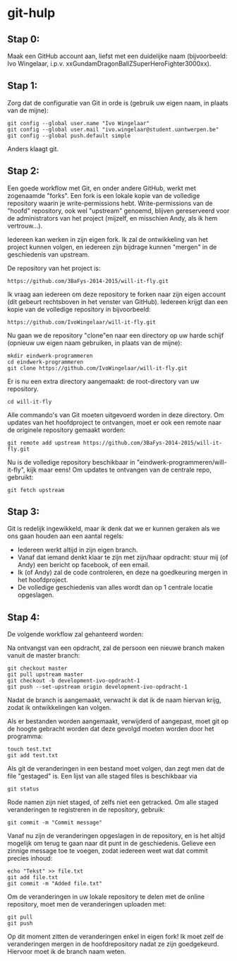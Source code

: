 # git-hulp

## Stap 0:

Maak een GitHub account aan, liefst met een duidelijke naam (bijvoorbeeld: Ivo Wingelaar, i.p.v. xxGundamDragonBallZSuperHeroFighter3000xx).

## Stap 1:

Zorg dat de configuratie van Git in orde is (gebruik uw eigen naam, in plaats van de mijne):

```
git config --global user.name "Ivo Wingelaar"
git config --global user.mail "ivo.wingelaar@student.uantwerpen.be"
git config --global push.default simple
```

Anders klaagt git.

## Stap 2:

Een goede workflow met Git, en onder andere GitHub, werkt met zogenaamde "forks". Een fork is een lokale kopie van de volledige repository waarin je write-permissions hebt. Write-permissions van de "hoofd" repository, ook wel "upstream" genoemd, blijven gereserveerd voor de administrators van het project (mijzelf, en misschien Andy, als ik hem vertrouw...).

Iedereen kan werken in zijn eigen fork. Ik zal de ontwikkeling van het project kunnen volgen, en iedereen zijn bijdrage kunnen "mergen" in de geschiedenis van upstream.

De repository van het project is:

```
https://github.com/3BaFys-2014-2015/will-it-fly.git
```

Ik vraag aan iedereen om deze repository te forken naar zijn eigen account (dit gebeurt rechtsboven in het venster van GitHub). Iedereen krijgt dan een kopie van de volledige repository in bijvoorbeeld:

```
https://github.com/IvoWingelaar/will-it-fly.git
```

Nu gaan we de repository "clone"en naar een directory op uw harde schijf (opnieuw uw eigen naam gebruiken, in plaats van de mijne):

```
mkdir eindwerk-programmeren
cd eindwerk-programmeren
git clone https://github.com/IvoWingelaar/will-it-fly.git
```

Er is nu een extra directory aangemaakt: de root-directory van uw repository.

```
cd will-it-fly
```

Alle commando's van Git moeten uitgevoerd worden in deze directory. Om updates van het hoofdproject te ontvangen, moet er ook een remote naar de originele repository gemaakt worden:

```
git remote add upstream https://github.com/3BaFys-2014-2015/will-it-fly.git
```

Nu is de volledige repository beschikbaar in "eindwerk-programmeren/will-it-fly", kijk maar eens! Om updates te ontvangen van de centrale repo, gebruikt:

```
git fetch upstream
```

## Stap 3:

Git is redelijk ingewikkeld, maar ik denk dat we er kunnen geraken als we ons gaan houden aan een aantal regels:

+ Iedereen werkt altijd in zijn eigen branch.
+ Vanaf dat iemand denkt klaar te zijn met zijn/haar opdracht: stuur mij (of Andy) een bericht op facebook, of een email.
+ Ik (of Andy) zal de code controleren, en deze na goedkeuring mergen in het hoofdproject.
+ De volledige geschiedenis van alles wordt dan op 1 centrale locatie opgeslagen.

## Stap 4:

De volgende workflow zal gehanteerd worden:

Na ontvangst van een opdracht, zal de persoon een nieuwe branch maken vanuit de master branch:

```
git checkout master
git pull upstream master
git checkout -b development-ivo-opdracht-1
git push --set-upstream origin development-ivo-opdracht-1
```

Nadat de branch is aangemaakt, verwacht ik dat ik de naam hiervan krijg, zodat ik ontwikkelingen kan volgen.

Als er bestanden worden aangemaakt, verwijderd of aangepast, moet git op de hoogte gebracht worden dat deze gevolgd moeten worden door het programma:

```
touch test.txt
git add test.txt
```

Als git de veranderingen in een bestand moet volgen, dan zegt men dat de file "gestaged" is. Een lijst van alle staged files is beschikbaar via

```
git status
```

Rode namen zijn niet staged, of zelfs niet een getracked. Om alle staged veranderingen te registreren in de repository, gebruik:

```
git commit -m "Commit message"
```

Vanaf nu zijn de veranderingen opgeslagen in de repository, en is het altijd mogelijk om terug te gaan naar dit punt in de geschiedenis. Gelieve een zinnige message toe te voegen, zodat iedereen weet wat dat commit precies inhoud:

```
echo "Tekst" >> file.txt
git add file.txt
git commit -m "Added file.txt"
```

Om de veranderingen in uw lokale repository te delen met de online repository, moet men de veranderingen uploaden met:

```
git pull
git push
```

Op dit moment zitten de veranderingen enkel in eigen fork! Ik moet zelf de veranderingen mergen in de hoofdrepository nadat ze zijn goedgekeurd. Hiervoor moet ik de branch naam weten.